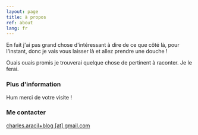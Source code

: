 ```yaml
---
layout: page
title: à propos
ref: about
lang: fr
---
```


En fait j'ai pas grand chose d'intéressant à dire de ce que côté là, pour l'instant, donc je vais vous laisser là et allez prendre une douche !

Ouais ouais promis je trouverai quelque chose de pertinent à raconter. Je le ferai.

### Plus d'information

Hum merci de votre visite !

### Me contacter

[charles.aracil+blog [at] gmail.com](mailto:charles.aracil+blog@gmail.com)
